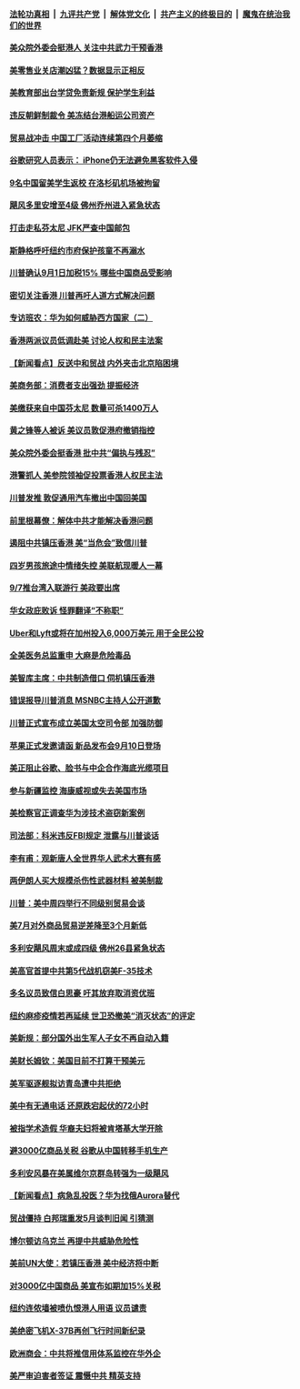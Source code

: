 ####  [法轮功真相](../../../../basic/blob/master/README.md?t=09010013) &nbsp;|&nbsp; [九评共产党](../../../../9ping.md/blob/master/README.md?t=09010013) &nbsp;|&nbsp; [解体党文化](../../../../jtdwh.md/blob/master/README.md?t=09010013)  &nbsp;|&nbsp; [共产主义的终极目的](../../../../gczydzjmd.md/blob/master/README.md?t=09010013) &nbsp;|&nbsp; [魔鬼在统治我们的世界](../../../../mgztzwmdsj.md/blob/master/README.md?t=09010013) 

#### [美众院外委会挺港人 关注中共武力干预香港](../pages/nsc412/n11491048.md?t=09010013) 

#### [美零售业关店潮凶猛？数据显示正相反](../pages/nsc412/n11490743.md?t=09010013) 

#### [美教育部出台学贷免责新规 保护学生利益](../pages/nsc412/n11490654.md?t=09010013) 

#### [违反朝鲜制裁令 美冻结台港船运公司资产](../pages/nsc412/n11490618.md?t=09010013) 

#### [贸易战冲击 中国工厂活动连续第四个月萎缩](../pages/nsc412/n11490541.md?t=09010013) 

#### [谷歌研究人员表示： iPhone仍无法避免黑客软件入侵](../pages/nsc412/n11490425.md?t=09010013) 

#### [9名中国留美学生返校 在洛杉矶机场被拘留](../pages/nsc412/n11490124.md?t=09010013) 

#### [飓风多里安增至4级 佛州乔州进入紧急状态](../pages/nsc412/n11489953.md?t=09010013) 

#### [打击走私芬太尼  JFK严查中国邮包](../pages/nsc412/n11489608.md?t=09010013) 

#### [斯静格呼吁纽约市府保护孩童不再溺水](../pages/nsc412/n11489605.md?t=09010013) 

#### [川普确认9月1日加税15% 哪些中国商品受影响](../pages/nsc412/n11484656.md?t=09010013) 

#### [密切关注香港 川普再吁人道方式解决问题](../pages/nsc412/n11489415.md?t=09010013) 

#### [专访班农：华为如何威胁西方国家（二）](../pages/nsc412/n11489090.md?t=09010013) 

#### [香港两派议员低调赴美 讨论人权和民主法案](../pages/nsc412/n11488908.md?t=09010013) 

#### [【新闻看点】反送中和贸战 内外夹击北京陷困境](../pages/nsc412/n11488541.md?t=09010013) 

#### [美商务部：消费者支出强劲 提振经济](../pages/nsc412/n11489061.md?t=09010013) 

#### [美缴获来自中国芬太尼 数量可杀1400万人](../pages/nsc412/n11488988.md?t=09010013) 

#### [黄之锋等人被诉 美议员敦促港府撤销指控](../pages/nsc412/n11488992.md?t=09010013) 

#### [美众院外委会挺香港 批中共“偏执与残忍”](../pages/nsc412/n11488875.md?t=09010013) 

#### [港警抓人 美参院领袖促投票香港人权民主法](../pages/nsc412/n11488811.md?t=09010013) 

#### [川普发推 敦促通用汽车撤出中国回美国](../pages/nsc412/n11488800.md?t=09010013) 

#### [前里根幕僚：解体中共才能解决香港问题](../pages/nsc412/n11487406.md?t=09010013) 

#### [遏阻中共镇压香港 美“当危会”致信川普](../pages/nsc412/n11488698.md?t=09010013) 

#### [四岁男孩旅途中情绪失控 美联航现暖人一幕](../pages/nsc412/n11488225.md?t=09010013) 

#### [9/7推台湾入联游行  美政要出席](../pages/nsc412/n11487251.md?t=09010013) 

#### [华女政庇败诉 怪罪翻译“不称职”](../pages/nsc412/n11487188.md?t=09010013) 

#### [Uber和Lyft或将在加州投入6,000万美元  用于全民公投](../pages/nsc412/n11487364.md?t=09010013) 

#### [全美医务总监重申  大麻是危险毒品](../pages/nsc412/n11487360.md?t=09010013) 

#### [美智库主席：中共制造借口 伺机镇压香港](../pages/nsc412/n11487219.md?t=09010013) 

#### [错误报导川普消息 MSNBC主持人公开道歉](../pages/nsc412/n11486950.md?t=09010013) 

#### [川普正式宣布成立美国太空司令部 加强防御](../pages/nsc412/n11486823.md?t=09010013) 

#### [苹果正式发邀请函 新品发布会9月10日登场](../pages/nsc412/n11486779.md?t=09010013) 

#### [美正阻止谷歌、脸书与中企合作海底光缆项目](../pages/nsc412/n11486613.md?t=09010013) 

#### [参与新疆监控 海康威视或失去美国市场](../pages/nsc412/n11486359.md?t=09010013) 

#### [美检察官正调查华为涉技术盗窃新案例](../pages/nsc412/n11486447.md?t=09010013) 

#### [司法部：科米违反FBI规定 泄露与川普谈话](../pages/nsc412/n11486297.md?t=09010013) 

#### [李有甫：观新唐人全世界华人武术大赛有感](../pages/nsc412/n11486233.md?t=09010013) 

#### [两伊朗人买大规模杀伤性武器材料 被美制裁](../pages/nsc412/n11486109.md?t=09010013) 

#### [川普：美中周四举行不同级别贸易会谈](../pages/nsc412/n11486192.md?t=09010013) 

#### [美7月对外商品贸易逆差降至3个月新低](../pages/nsc412/n11485789.md?t=09010013) 

#### [多利安飓风周末或成四级 佛州26县紧急状态](../pages/nsc412/n11485940.md?t=09010013) 

#### [美高官首提中共第5代战机窃美F-35技术](../pages/nsc412/n11485603.md?t=09010013) 

#### [多名议员致信白思豪 吁其放弃取消资优班](../pages/nsc412/n11484848.md?t=09010013) 

#### [纽约麻疹疫情若再延续 世卫恐撤美“消灭状态”的评定](../pages/nsc412/n11484845.md?t=09010013) 

#### [美新规：部分国外出生军人子女不再自动入籍](../pages/nsc412/n11485258.md?t=09010013) 

#### [美财长姆钦：美国目前不打算干预美元](../pages/nsc412/n11485336.md?t=09010013) 

#### [美军驱逐舰拟访青岛遭中共拒绝](../pages/nsc412/n11485263.md?t=09010013) 

#### [美中有无通电话 还原跌宕起伏的72小时](../pages/nsc412/n11484304.md?t=09010013) 

#### [被指学术造假 华裔夫妇将被肯塔基大学开除](../pages/nsc412/n11484371.md?t=09010013) 

#### [避3000亿商品关税 谷歌从中国转移手机生产](../pages/nsc412/n11483996.md?t=09010013) 

#### [多利安风暴在美属维尔京群岛转强为一级飓风](../pages/nsc412/n11484156.md?t=09010013) 

#### [【新闻看点】病急乱投医？华为找俄Aurora替代](../pages/nsc412/n11483691.md?t=09010013) 

#### [贸战僵持 白邦瑞重发5月谈判旧闻 引猜测](../pages/nsc412/n11483759.md?t=09010013) 

#### [博尔顿访乌克兰 再提中共威胁危险性](../pages/nsc412/n11483700.md?t=09010013) 

#### [美前UN大使：若镇压香港 美中经济将中断](../pages/nsc412/n11483838.md?t=09010013) 

#### [对3000亿中国商品 美宣布如期加15%关税](../pages/nsc412/n11483791.md?t=09010013) 

#### [纽约连侬墙被喷仇恨港人用语 议员谴责](../pages/nsc412/n11482420.md?t=09010013) 

#### [美绝密飞机X-37B再创飞行时间新纪录](../pages/nsc412/n11483406.md?t=09010013) 

#### [欧洲商会：中共将推信用体系监控在华外企](../pages/nsc412/n11482871.md?t=09010013) 

#### [美严审迫害者签证 震慑中共 精英支持](../pages/nsc412/n11481899.md?t=09010013) 

